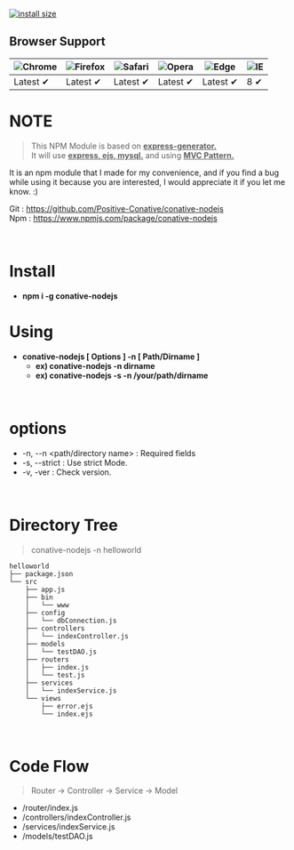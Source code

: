 [![install size](https://packagephobia.com/badge?p=conative-nodejs)](https://packagephobia.com/result?p=conative-nodejs)

## Browser Support

![Chrome](https://raw.github.com/alrra/browser-logos/master/src/chrome/chrome_48x48.png) | ![Firefox](https://raw.github.com/alrra/browser-logos/master/src/firefox/firefox_48x48.png) | ![Safari](https://raw.github.com/alrra/browser-logos/master/src/safari/safari_48x48.png) | ![Opera](https://raw.github.com/alrra/browser-logos/master/src/opera/opera_48x48.png) | ![Edge](https://raw.github.com/alrra/browser-logos/master/src/edge/edge_48x48.png) | ![IE](https://raw.github.com/alrra/browser-logos/master/src/archive/internet-explorer_9-11/internet-explorer_9-11_48x48.png) |
--- | --- | --- | --- | --- | --- |
Latest ✔ | Latest ✔ | Latest ✔ | Latest ✔ | Latest ✔ | 8 ✔ |


# NOTE
> This NPM Module is based on <u><b>express-generator.</b></u><br>
> It will use <u><b>express, ejs, mysql.</b></u> and using <u><b>MVC Pattern.</b></u>

It is an npm module that I made for my convenience, and if you find a bug while using it because you are interested, I would appreciate it if you let me know. :)

Git : https://github.com/Positive-Conative/conative-nodejs 
<br>
Npm : https://www.npmjs.com/package/conative-nodejs

<br>

# Install
* <b>npm i -g conative-nodejs</b><br>

# Using
* <b>conative-nodejs [ Options ] -n [ Path/Dirname ]</b><br>
    * <b>ex) conative-nodejs -n dirname </b><br>
    * <b>ex) conative-nodejs -s -n /your/path/dirname </b>

<br>

# options
* -n, --n &lt;path/directory name&gt; : Required fields
* -s, --strict : Use strict Mode.
* -v, -ver : Check version.

<br>

# Directory Tree
> conative-nodejs -n helloworld
```
helloworld
├── package.json
└── src
    ├── app.js
    ├── bin
    │   └── www
    ├── config
    │   └── dbConnection.js
    ├── controllers
    │   └── indexController.js
    ├── models
    │   └── testDAO.js
    ├── routers
    │   ├── index.js
    │   └── test.js
    ├── services
    │   └── indexService.js
    └── views
        ├── error.ejs
        └── index.ejs
```
<br>

# Code Flow
> Router → Controller → Service → Model

* /router/index.js
* /controllers/indexController.js
* /services/indexService.js
* /models/testDAO.js